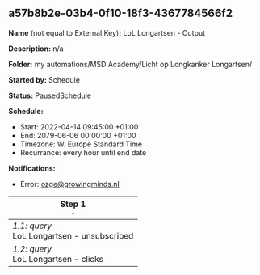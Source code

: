 ## a57b8b2e-03b4-0f10-18f3-4367784566f2

**Name** (not equal to External Key)**:** LoL Longartsen - Output

**Description:** n/a

**Folder:** my automations/MSD Academy/Licht op Longkanker Longartsen/

**Started by:** Schedule

**Status:** PausedSchedule

**Schedule:**

* Start: 2022-04-14 09:45:00 +01:00
* End: 2079-06-06 00:00:00 +01:00
* Timezone: W. Europe Standard Time
* Recurrance: every hour until end date

**Notifications:**

* Error: ozge@growingminds.nl

| Step 1<br>_<small>-</small>_ |
| --- |
| _1.1: query_<br>LoL Longartsen - unsubscribed |
| _1.2: query_<br>LoL Longartsen - clicks |
